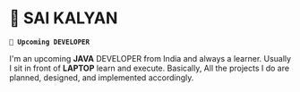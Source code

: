 # 👋 SAI KALYAN
**`👀 Upcoming DEVELOPER `**

I'm an upcoming **JAVA** DEVELOPER from India and always a learner. Usually I sit in front of **LAPTOP** learn and execute.
Basically, All the projects I do are planned, designed, and implemented accordingly.

<!---
Saikalyan11/Saikalyan11 is a ✨ special ✨ repository because its `README.md` (this file) appears on your GitHub profile.
You can click the Preview link to take a look at your changes.
--->
